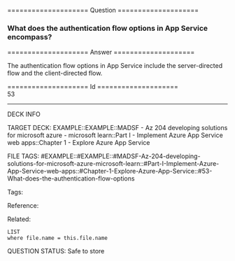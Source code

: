 ==================== Question ====================  

### What does the authentication flow options in App Service encompass?  

==================== Answer ====================  

The authentication flow options in App Service include the server-directed flow and the client-directed flow.

==================== Id ====================  
53

---

DECK INFO

TARGET DECK: EXAMPLE::EXAMPLE::MADSF - Az 204 developing solutions for microsoft azure - microsoft learn::Part I - Implement Azure App Service web apps::Chapter 1 - Explore Azure App Service

FILE TAGS: #EXAMPLE::#EXAMPLE::#MADSF-Az-204-developing-solutions-for-microsoft-azure-microsoft-learn::#Part-I-Implement-Azure-App-Service-web-apps::#Chapter-1-Explore-Azure-App-Service::#53-What-does-the-authentication-flow-options

Tags:

Reference:

Related:

```dataview
LIST
where file.name = this.file.name
```

QUESTION STATUS: Safe to store
